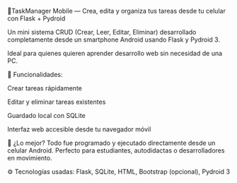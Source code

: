 📝TaskManager Mobile — Crea, edita y organiza tus tareas desde tu celular con Flask + Pydroid

Un mini sistema CRUD (Crear, Leer, Editar, Eliminar) desarrollado completamente desde un smartphone Android usando Flask y Pydroid 3.

Ideal para quienes quieren aprender desarrollo web sin necesidad de una PC.

🔧 Funcionalidades:

Crear tareas rápidamente

Editar y eliminar tareas existentes

Guardado local con SQLite

Interfaz web accesible desde tu navegador móvil

📱 ¿Lo mejor? Todo fue programado y ejecutado directamente desde un celular Android.
Perfecto para estudiantes, autodidactas o desarrolladores en movimiento.

⚙️ Tecnologías usadas: Flask, SQLite, HTML, Bootstrap (opcional), Pydroid 3
